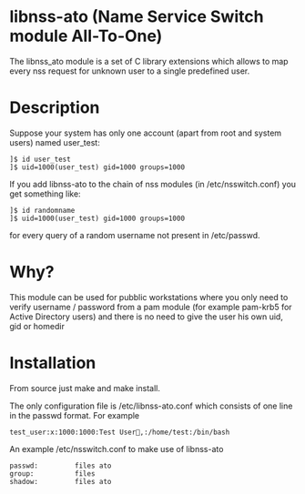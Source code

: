 libnss-ato (Name Service Switch module All-To-One)
==========

The libnss_ato module is a set of C library extensions which allows to map every nss request for unknown user to a single predefined user.

Description
=========

Suppose your system has only one account (apart from root and system users) named user_test:

```console
]$ id user_test
]$ uid=1000(user_test) gid=1000 groups=1000
```

If you add libnss-ato to the chain of nss modules (in /etc/nsswitch.conf) you get something like:

```console
]$ id randomname
]$ uid=1000(user_test) gid=1000 groups=1000
```

for every query of a random username not present in /etc/passwd.

Why?
=========

This module can be used for pubblic workstations where you only need to verify username / password from a pam module (for example pam-krb5 for Active Directory users) and there is no need to give the user his own uid, gid or homedir

Installation
=========

From source just make and make install.

The only configuration file is /etc/libnss-ato.conf which consists of one line in the passwd format. For example

```console
test_user:x:1000:1000:Test User,:/home/test:/bin/bash
```

An example /etc/nsswitch.conf to make use of libnss-ato

```console
passwd:         files ato
group:          files
shadow:         files ato
```

